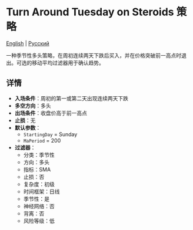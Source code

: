 # Turn Around Tuesday on Steroids 策略
[English](README.md) | [Русский](README_ru.md)

一种季节性多头策略，在周初连续两天下跌后买入，并在价格突破前一高点时退出。可选的移动平均过滤器用于确认趋势。

## 详情

- **入场条件**：周初的第一或第二天出现连续两天下跌
- **多空方向**：多头
- **出场条件**：收盘价高于前一高点
- **止损**：无
- **默认参数**：
  - `StartingDay` = Sunday
  - `MaPeriod` = 200
- **过滤器**：
  - 分类：季节性
  - 方向：多头
  - 指标：SMA
  - 止损：否
  - 复杂度：初级
  - 时间框架：日线
  - 季节性：是
  - 神经网络：否
  - 背离：否
  - 风险等级：低
